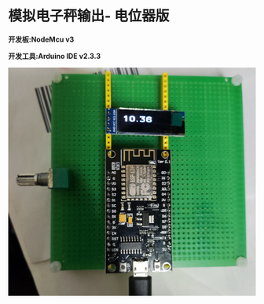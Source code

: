 # 模拟电子秤输出- 电位器版

**开发板:NodeMcu v3**

**开发工具:Arduino IDE v2.3.3**


![test](https://github.com/jhcla5438/Arduino/blob/main/esp8266/analogRead/esp8266_oled/demo.png)
